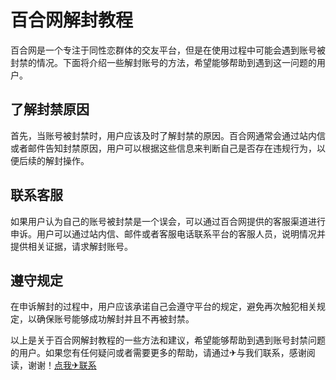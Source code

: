 # 百合网解封教程

百合网是一个专注于同性恋群体的交友平台，但是在使用过程中可能会遇到账号被封禁的情况。下面将介绍一些解封账号的方法，希望能够帮助到遇到这一问题的用户。

## 了解封禁原因

首先，当账号被封禁时，用户应该及时了解封禁的原因。百合网通常会通过站内信或者邮件告知封禁原因，用户可以根据这些信息来判断自己是否存在违规行为，以便后续的解封操作。

## 联系客服

如果用户认为自己的账号被封禁是一个误会，可以通过百合网提供的客服渠道进行申诉。用户可以通过站内信、邮件或者客服电话联系平台的客服人员，说明情况并提供相关证据，请求解封账号。

## 遵守规定

在申诉解封的过程中，用户应该承诺自己会遵守平台的规定，避免再次触犯相关规定，以确保账号能够成功解封并且不再被封禁。

以上是关于百合网解封教程的一些方法和建议，希望能够帮助到遇到账号封禁问题的用户。如果您有任何疑问或者需要更多的帮助，请通过✈与我们联系，感谢阅读，谢谢！[点我✈联系](https://ads.k02.cc)